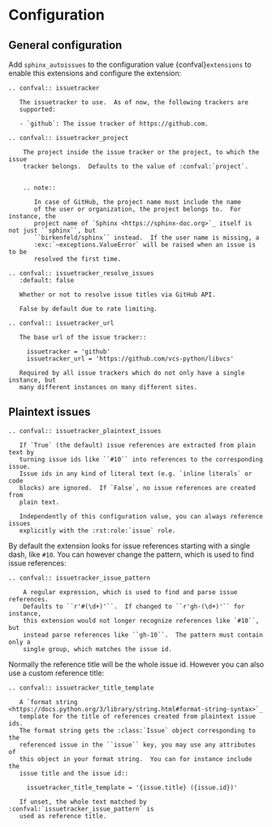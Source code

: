 # Configuration

## General configuration

Add `sphinx_autoissues` to the configuration value {confval}`extensions` to enable this extensions
and configure the extension:

```{eval-rst}
.. confval:: issuetracker

   The issuetracker to use.  As of now, the following trackers are
   supported:

   - `github`: The issue tracker of https://github.com.
```

```{eval-rst}
.. confval:: issuetracker_project

    The project inside the issue tracker or the project, to which the issue
    tracker belongs.  Defaults to the value of :confval:`project`.


    .. note::

       In case of GitHub, the project name must include the name
       of the user or organization, the project belongs to.  For instance, the
       project name of `Sphinx <https://sphinx-doc.org>`_ itself is not just ``sphinx``, but
       ``birkenfeld/sphinx`` instead.  If the user name is missing, a
       :exc:`~exceptions.ValueError` will be raised when an issue is to be
       resolved the first time.
```

```{eval-rst}
.. confval:: issuetracker_resolve_issues
   :default: false

   Whether or not to resolve issue titles via GitHub API.

   False by default due to rate limiting.
```

```{eval-rst}
.. confval:: issuetracker_url

   The base url of the issue tracker::

     issuetracker = 'github'
     issuetracker_url = 'https://github.com/vcs-python/libvcs'

   Required by all issue trackers which do not only have a single instance, but
   many different instances on many different sites.
```

## Plaintext issues

```{eval-rst}
.. confval:: issuetracker_plaintext_issues

   If `True` (the default) issue references are extracted from plain text by
   turning issue ids like ``#10`` into references to the corresponding issue.
   Issue ids in any kind of literal text (e.g. `inline literals` or code
   blocks) are ignored.  If `False`, no issue references are created from
   plain text.

   Independently of this configuration value, you can always reference issues
   explicitly with the :rst:role:`issue` role.
```

By default the extension looks for issue references starting with a single dash, like `#10`. You can
however change the pattern, which is used to find issue references:

```{eval-rst}
.. confval:: issuetracker_issue_pattern

    A regular expression, which is used to find and parse issue references.
    Defaults to ``r'#(\d+)'``.  If changed to ``r'gh-(\d+)'`` for instance,
    this extension would not longer recognize references like `#10``, but
    instead parse references like ``gh-10``.  The pattern must contain only a
    single group, which matches the issue id.
```

Normally the reference title will be the whole issue id. However you can also use a custom reference
title:

```{eval-rst}
.. confval:: issuetracker_title_template

   A `format string <https://docs.python.org/3/library/string.html#format-string-syntax>`_
   template for the title of references created from plaintext issue ids.
   The format string gets the :class:`Issue` object corresponding to the
   referenced issue in the ``issue`` key, you may use any attributes of
   this object in your format string.  You can for instance include the
   issue title and the issue id::

     issuetracker_title_template = '{issue.title} ({issue.id})'

   If unset, the whole text matched by :confval:`issuetracker_issue_pattern` is
   used as reference title.
```
